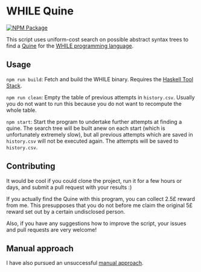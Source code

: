 # WHILE Quine

[![NPM Package](https://img.shields.io/npm/v/while-quine.svg)](https://www.npmjs.com/package/while-quine)

This script uses uniform-cost search on possible abstract syntax trees to find a [Quine](https://en.wikipedia.org/wiki/Quine_(programming)) for the [WHILE programming language](https://github.com/alexj136/HWhile).

## Usage

`npm run build`: Fetch and build the WHILE binary. Requires the [Haskell Tool Stack](https://docs.haskellstack.org/en/stable/README/).

`npm run clean`: Empty the table of previous attempts in `history.csv`. Usually you do not want to run this because you do not want to recompute the whole table.

`npm start`: Start the program to undertake further attempts at finding a quine. The search tree will be built anew on each start (which is unfortunately extremely slow), but all previous attempts which are saved in `history.csv` will not be executed again. The attempts will be saved to `history.csv`.

## Contributing

It would be cool if you could clone the project, run it for a few hours or days, and submit a pull request with your results :)

If you actually find the Quine with this program, you can collect 2.5£ reward from me. This presupposes that you do not before me claim the original 5£ reward set out by a certain undisclosed person.

Also, if you have any suggestions how to improve the script, your issues and pull requests are very welcome!

## Manual approach

I have also pursued an unsuccessful [manual approach](https://github.com/davidpomerenke/while-quine/quine.md).